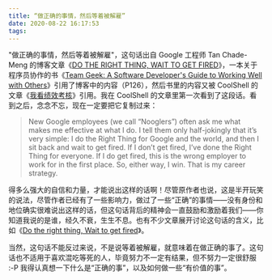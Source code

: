 ```yaml
---
title: “做正确的事情，然后等着被解雇”
date: 2020-08-22 16:17:53
tags:
---
```


"做正确的事情，然后等着被解雇"，这句话出自 Google 工程师 Tan Chade-Meng 的博客文章《[DO THE RIGHT THING, WAIT TO GET FIRED](http://chademeng.com/me/do-the-right-thing-wait-to-get-fired/)》，一本关于程序员协作的书《[Team Geek: A Software Developer's Guide to Working Well with Others](https://book.douban.com/subject/11154471/)》引用了博客中的内容（P126），然后书里的内容又被 CoolShell 的文章《[我看绩效考核](https://coolshell.cn/articles/17972.html)》引用。我在 CoolShell 的文章里第一次看到了这段话。看到之后，念念不忘，现在一定要把它复制过来：

> New Google employees (we call “Nooglers”) often ask me what makes me effective at what I do.  I tell them only half-jokingly that it’s very simple: I do the Right Thing for Google and the world, and then I sit back and wait to get fired.  If I don’t get fired, I’ve done the Right Thing for everyone.  If I do get fired, this is the wrong employer to work for in the first place.  So, either way, I win.  That is my career strategy.

得多么强大的自信和力量，才能说出这样的话啊！尽管原作者也说，这是半开玩笑的说法，尽管作者已经有了一些影响力，做过了一些“正确”的事情——没有身份和地位确实很难说出这样的话，但这句话背后的精神会一直鼓励和激励着我们——你知道我说的是谁，经久不衰，生生不息。也有不少文章展开讨论这句话的含义，比如《[Do the right thing, Wait to get fired](https://brendansterne.com/2013/07/11/do-the-right-thing-wait-to-get-fired/)》。

当然，这句话不能反过来说，不是说等着被解雇，就意味着在做正确的事了。这句话也不适用于喜欢混吃等死的人，毕竟努力不一定有结果，但不努力一定很舒服 :-P 我得认真想一下什么是“正确的事”，以及如何做一些“有价值的事”。
